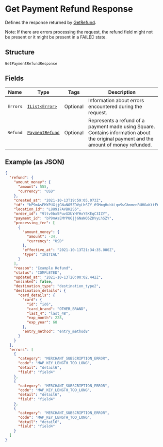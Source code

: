 
# Get Payment Refund Response

Defines the response returned by [GetRefund](../../doc/api/refunds.md#get-payment-refund).

Note: If there are errors processing the request, the refund field might not be
present or it might be present in a FAILED state.

## Structure

`GetPaymentRefundResponse`

## Fields

| Name | Type | Tags | Description |
|  --- | --- | --- | --- |
| `Errors` | [`IList<Error>`](../../doc/models/error.md) | Optional | Information about errors encountered during the request. |
| `Refund` | [`PaymentRefund`](../../doc/models/payment-refund.md) | Optional | Represents a refund of a payment made using Square. Contains information about<br>the original payment and the amount of money refunded. |

## Example (as JSON)

```json
{
  "refund": {
    "amount_money": {
      "amount": 555,
      "currency": "USD"
    },
    "created_at": "2021-10-13T19:59:05.073Z",
    "id": "bP9mAsEMYPUGjjGNaNO5ZDVyLhSZY_69MmgHubkLqx9wGhnmenRUHOaKitE6llfZuxcWYjGxd",
    "location_id": "L88917AVBK2S5",
    "order_id": "9ltv0bx5PuvGXUYHYHxYSKEqC3IZY",
    "payment_id": "bP9mAsEMYPUGjjGNaNO5ZDVyLhSZY",
    "processing_fee": [
      {
        "amount_money": {
          "amount": -34,
          "currency": "USD"
        },
        "effective_at": "2021-10-13T21:34:35.000Z",
        "type": "INITIAL"
      }
    ],
    "reason": "Example Refund",
    "status": "COMPLETED",
    "updated_at": "2021-10-13T20:00:02.442Z",
    "unlinked": false,
    "destination_type": "destination_type2",
    "destination_details": {
      "card_details": {
        "card": {
          "id": "id6",
          "card_brand": "OTHER_BRAND",
          "last_4": "last_48",
          "exp_month": 228,
          "exp_year": 68
        },
        "entry_method": "entry_method8"
      }
    }
  },
  "errors": [
    {
      "category": "MERCHANT_SUBSCRIPTION_ERROR",
      "code": "MAP_KEY_LENGTH_TOO_LONG",
      "detail": "detail6",
      "field": "field4"
    },
    {
      "category": "MERCHANT_SUBSCRIPTION_ERROR",
      "code": "MAP_KEY_LENGTH_TOO_LONG",
      "detail": "detail6",
      "field": "field4"
    },
    {
      "category": "MERCHANT_SUBSCRIPTION_ERROR",
      "code": "MAP_KEY_LENGTH_TOO_LONG",
      "detail": "detail6",
      "field": "field4"
    }
  ]
}
```

